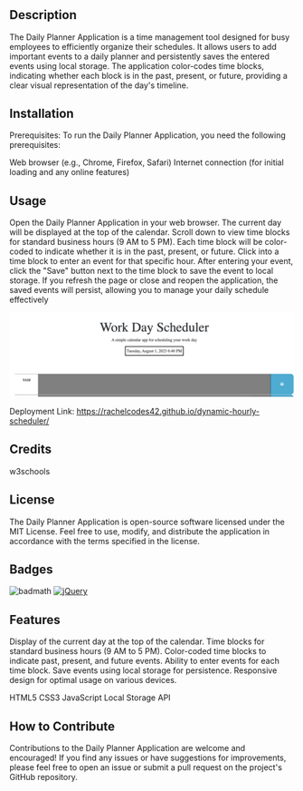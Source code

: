 # <Work Day Scheduler Starter Code>

## Description

The Daily Planner Application is a time management tool designed for busy employees to efficiently organize their schedules. It allows users to add important events to a daily planner and persistently saves the entered events using local storage. The application color-codes time blocks, indicating whether each block is in the past, present, or future, providing a clear visual representation of the day's timeline.

## Installation

Prerequisites:
To run the Daily Planner Application, you need the following prerequisites:

Web browser (e.g., Chrome, Firefox, Safari)
Internet connection (for initial loading and any online features)

## Usage

Open the Daily Planner Application in your web browser.
The current day will be displayed at the top of the calendar.
Scroll down to view time blocks for standard business hours (9 AM to 5 PM).
Each time block will be color-coded to indicate whether it is in the past, present, or future.
Click into a time block to enter an event for that specific hour.
After entering your event, click the "Save" button next to the time block to save the event to local storage.
If you refresh the page or close and reopen the application, the saved events will persist, allowing you to manage your daily schedule effectively

![alt text](sc.png) 

Deployment Link: 
https://rachelcodes42.github.io/dynamic-hourly-scheduler/
    
## Credits

w3schools

## License

The Daily Planner Application is open-source software licensed under the MIT License. Feel free to use, modify, and distribute the application in accordance with the terms specified in the license.

## Badges

![badmath](https://img.shields.io/github/languages/top/lernantino/badmath)
[![jQuery](https://img.shields.io/badge/jQuery-3.6.0-blue.svg)](https://jquery.com/)

## Features

Display of the current day at the top of the calendar.
Time blocks for standard business hours (9 AM to 5 PM).
Color-coded time blocks to indicate past, present, and future events.
Ability to enter events for each time block.
Save events using local storage for persistence.
Responsive design for optimal usage on various devices.

HTML5
CSS3
JavaScript
Local Storage API

## How to Contribute

Contributions to the Daily Planner Application are welcome and encouraged! If you find any issues or have suggestions for improvements, please feel free to open an issue or submit a pull request on the project's GitHub repository.